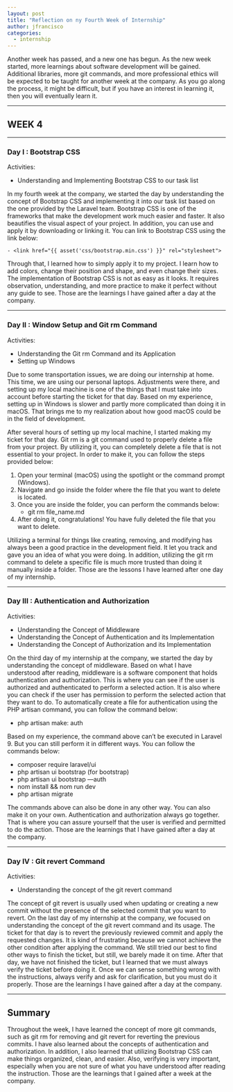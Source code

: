 ```yaml
---
layout: post
title: "Reflection on ny Fourth Week of Internship"
author: jfrancisco
categories:
  - internship
---
```


Another week has passed, and a new one has begun. As the new week started, more learnings about software development will be gained. Additional libraries, more git commands, and more professional ethics will be expected to be taught for another week at the company. As you go along the process, it might be difficult, but if you have an interest in learning it, then you will eventually learn it.
<hr>

## WEEK 4
<hr>

### Day I : Bootstrap CSS
Activities:
- Understanding and Implementing Bootstrap CSS to our task list

In my fourth week at the company, we started the day by understanding the concept of Bootstrap CSS and implementing it into our task list based on the one provided by the Laravel team. Bootstrap CSS is one of the frameworks that make the development work much easier and faster. It also beautifies the visual aspect of your project. In addition, you can use and apply it by downloading or linking it. You can link to Bootstrap CSS using the link below:

    - <link href="{{ asset('css/bootstrap.min.css') }}" rel="stylesheet">

Through that, I learned how to simply apply it to my project. I learn how to add colors, change their position and shape, and even change their sizes. The implementation of Bootstrap CSS is not as easy as it looks. It requires observation, understanding, and more practice to make it perfect without any guide to see. Those are the learnings I have gained after a day at the company.

<hr>

### Day II : Window Setup and Git rm Command
Activities:
- Understanding the Git rm Command and its Application
- Setting up Windows

Due to some transportation issues, we are doing our internship at home. This time, we are using our personal laptops. Adjustments were there, and setting up my local machine is one of the things that I must take into account before starting the ticket for that day. Based on my experience, setting up in Windows is slower and partly more complicated than doing it in macOS. That brings me to my realization about how good macOS could be in the field of development.

After several hours of setting up my local machine, I started making my ticket for that day. Git rm is a git command used to properly delete a file from your project. By utilizing it, you can completely delete a file that is not essential to your project. In order to make it, you can follow the steps provided below:

1. Open your terminal (macOS) using the spotlight or the command prompt (Windows).
2. Navigate and go inside the folder where the file that you want to delete is located.
3. Once you are inside the folder, you can perform the commands below:
    - git rm file_name.md
4. After doing it, congratulations! You have fully deleted the file that you want to delete.

Utilizing a terminal for things like creating, removing, and modifying has always been a good practice in the development field. It let you track and gave you an idea of what you were doing. In addition, utilizing the git rm command to delete a specific file is much more trusted than doing it manually inside a folder. Those are the lessons I have learned after one day of my internship.

<hr>

### Day III : Authentication and Authorization
Activities:
- Understanding the Concept of Middleware
- Understanding the Concept of Authentication and its Implementation
- Understanding the Concept of Authorization and its Implementation

On the third day of my internship at the company, we started the day by understanding the concept of middleware. Based on what I have understood after reading, middleware is a software component that holds authentication and authorization. This is where you can see if the user is authorized and authenticated to perform a selected action. It is also where you can check if the user has permission to perform the selected action that they want to do. To automatically create a file for authentication using the PHP artisan command, you can follow the command below:

- php artisan make: auth

Based on my experience, the command above can’t be executed in Laravel 9. But you can still perform it in different ways. You can follow the commands below:
- composer require laravel/ui
- php artisan ui bootstrap (for bootstrap)
- php artisan ui bootstrap —auth
- nom install && nom run dev
- php artisan migrate

The commands above can also be done in any other way. You can also make it on your own. Authentication and authorization always go together. That is where you can assure yourself that the user is verified and permitted to do the action. Those are the learnings that I have gained after a day at the company.

<hr>

### Day IV : Git revert Command
Activities:
- Understanding the concept of the git revert command

The concept of git revert is usually used when updating or creating a new commit without the presence of the selected commit that you want to revert. On the last day of my internship at the company, we focused on understanding the concept of the git revert command and its usage. The ticket for that day is to revert the previously reviewed commit and apply the requested changes. It is kind of frustrating because we cannot achieve the other condition after applying the command. We still tried our best to find other ways to finish the ticket, but still, we barely made it on time. After that day, we have not finished the ticket, but I learned that we must always verify the ticket before doing it. Once we can sense something wrong with the instructions, always verify and ask for clarification, but you must do it properly. Those are the learnings I have gained after a day at the company.

<hr>

## Summary
Throughout the week, I have learned the concept of more git commands, such as git rm for removing and git revert for reverting the previous commits. I have also learned about the concepts of authentication and authorization. In addition, I also learned that utilizing Bootstrap CSS can make things organized, clean, and easier. Also, verifying is very important, especially when you are not sure of what you have understood after reading the instruction. Those are the learnings that I gained after a week at the company.